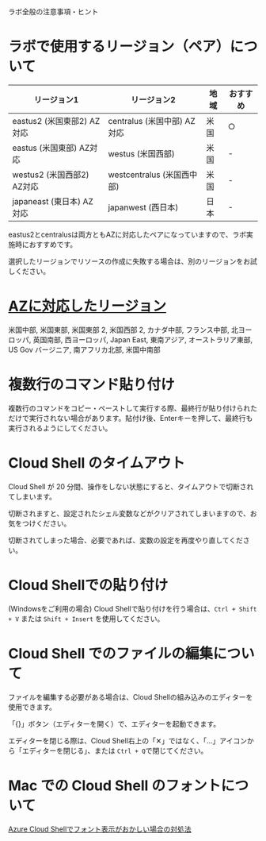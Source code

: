 ラボ全般の注意事項・ヒント

# ラボで使用するリージョン（ペア）について

|リージョン1|リージョン2|地域|おすすめ|
|-|-|-|-|
|eastus2 (米国東部2) AZ対応|centralus (米国中部) AZ対応|米国|○|
|eastus (米国東部) AZ対応|westus (米国西部)|米国|-|
|westus2 (米国西部2) AZ対応|westcentralus (米国西中部)|米国|-|
|japaneast (東日本) AZ対応|japanwest (西日本)|日本|-|

eastus2とcentralusは両方ともAZに対応したペアになっていますので、ラボ実施時におすすめです。

選択したリージョンでリソースの作成に失敗する場合は、別のリージョンをお試しください。

# [AZに対応したリージョン](https://docs.microsoft.com/ja-jp/azure/availability-zones/az-region)
米国中部,	米国東部,	米国東部 2,	米国西部 2,	カナダ中部,
フランス中部,	北ヨーロッパ,	英国南部,	西ヨーロッパ,
Japan East,	東南アジア,	オーストラリア東部,
US Gov バージニア, 南アフリカ北部, 米国中南部

# 複数行のコマンド貼り付け

複数行のコマンドをコピー・ペーストして実行する際、最終行が貼り付けられただけで実行されない場合があります。貼付け後、Enterキーを押して、最終行も実行されるようにしてください。

# Cloud Shell のタイムアウト

Cloud Shell が 20 分間、操作をしない状態にすると、タイムアウトで切断されてしまいます。

切断されますと、設定されたシェル変数などがクリアされてしまいますので、お気をつけください。

切断されてしまった場合、必要であれば、変数の設定を再度やり直してください。

# Cloud Shellでの貼り付け

(Windowsをご利用の場合) Cloud Shellで貼り付けを行う場合は、`Ctrl + Shift + V` または `Shift + Insert` を使用してください。

# Cloud Shell でのファイルの編集について

ファイルを編集する必要がある場合は、Cloud Shellの組み込みのエディターを使用できます。

「{}」ボタン（エディターを開く）で、エディターを起動できます。

エディターを閉じる際は、Cloud Shell右上の「✕」ではなく、「...」アイコンから「エディターを閉じる」、または `Ctrl + Q`で閉じてください。

# Mac での Cloud Shell のフォントについて

[Azure Cloud Shellでフォント表示がおかしい場合の対処法](https://qiita.com/aical/items/f7a4c6cc0499936e7180)


